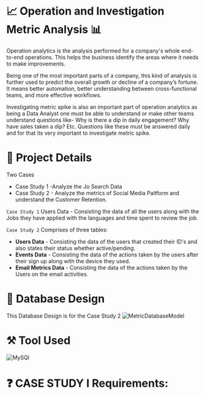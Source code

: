 # :chart_with_upwards_trend: Operation and Investigation Metric Analysis :bar_chart:
Operation analytics is the analysis performed for a company's whole end-to-end operations. This helps the business identify the areas where it needs to make improvements.

Being one of the most important parts of a company, this kind of analysis is further used to predict the overall growth or decline of a company’s fortune. It means better automation, better understanding between cross-functional teams, and more effective workflows.

Investigating metric spike is also an important part of operation analytics as being a Data Analyst one must be able to understand or make other teams understand questions like- Why is there a dip in daily engagement? Why have sales taken a dip? Etc. Questions like these must be answered daily and for that its very important to investigate metric spike.

# :notebook_with_decorative_cover: Project Details
Two Cases
- Case Study 1 -Analyze the Jo Search Data
- Case Study 2 - Analyze the metrics of Social Media Paltform and understand the Customer Retention.

`Case Study 1`
Users Data - Consisting the data of all the users along with the Jobs they have applied with the languages and time spent to review the job.

`Case Study 2`
Comprises of three tables:

- **Users Data** - Consisting the data of the users that created their ID's and also states their status whether active/pending.
- **Events Data** - Consisting the data of the actions taken by the users after their sign up along with the device they used.
- **Email Metrics Data** - Consisting the data of the actions taken by the Users on the email activities.

# :art: Database Design
This Database Design is for the Case Study 2
![MetricDatabaseModel](https://user-images.githubusercontent.com/103429014/213102519-46c68918-cde9-4a10-95c2-4436eb18d986.png)

# ⚒️ Tool Used
![MySQl](https://user-images.githubusercontent.com/103429014/213102898-06566418-504f-40c1-b8f9-9b4a61bb633c.png)

# ❓ CASE STUDY I Requirements:

